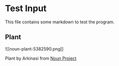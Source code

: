 # Test Input

This file contains some markdown to test the program.

## Plant

![[noun-plant-5382590.png]]

Plant by Arkinasi from <a href="https://thenounproject.com/browse/icons/term/plant/" target="_blank" title="Plant Icons">Noun Project</a>
